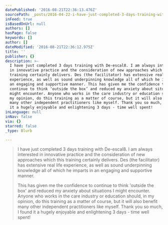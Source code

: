 ```yaml
---
datePublished: '2016-08-21T22:36:13.476Z'
sourcePath: _posts/2016-04-22-i-have-just-completed-3-days-training-with-de-escal8-i-am.md
inFeed: true
isBasedOnUrl: null
authors: []
hasPage: false
keywords: []
author: []
dateModified: '2016-08-21T22:36:12.975Z'
title: ''
publisher: {}
description: >-
  I have just completed 3 days training with De-escal8. I am always interested
  in innovative practice and the consideration of new approaches which this
  training certainly delivers. Des (the facilitator) has extensive real life
  experience, as well as sound underpinning knowledge all of which he imparts in
  an engaging and supportive manner. This has given me the confidence to
  continue to think ‘outside the box’ and reduced my anxiety about situations I
  might encounter. Anyone who works in the care industry or education should, in
  my opinion, do this training as a matter of course, but it will also benefit
  many other independent practitioners like myself. Thank you so much, I found
  it a hugely enjoyable and enlightening 3 days - time well spent!
inLanguage: null
inNav: false
via: {}
starred: false
_type: Blurb

---
```

> I have just completed 3 days training with De-escal8\. I am always interested in innovative practice and the consideration of new approaches which this training certainly delivers. Des (the facilitator) has extensive real life experience, as well as sound underpinning knowledge all of which he imparts in an engaging and supportive manner. 
> 
> This has given me the confidence to continue to think 'outside the box' and reduced my anxiety about situations I might encounter. Anyone who works in the care industry or education should, in my opinion, do this training as a matter of course, but it will also benefit many other independent practitioners like myself. Thank you so much, I found it a hugely enjoyable and enlightening 3 days - time well spent!